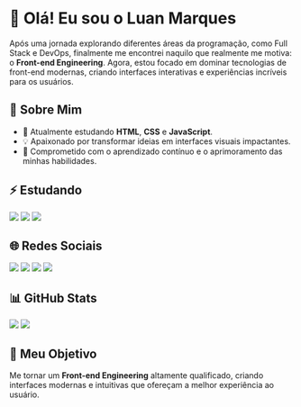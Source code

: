 <div class="container">
  <h1>👋 Olá! Eu sou o Luan Marques</h1>

  <p>Após uma jornada explorando diferentes áreas da programação, como Full Stack e DevOps, finalmente me encontrei naquilo que realmente me motiva: o <strong>Front-end Engineering</strong>. Agora, estou focado em dominar tecnologias de front-end modernas, criando interfaces interativas e experiências incríveis para os usuários.</p>

  <h2>🚀 Sobre Mim</h2>
  <ul>
    <li>🌱 Atualmente estudando <strong>HTML</strong>, <strong>CSS</strong> e <strong>JavaScript</strong>.</li>
    <li>💡 Apaixonado por transformar ideias em interfaces visuais impactantes.</li>
    <li>💪 Comprometido com o aprendizado contínuo e o aprimoramento das minhas habilidades.</li>
  </ul>

  <h2>⚡ Estudando</h2>
  <div class="tech-stack">
    <img src="https://img.shields.io/badge/HTML5-E34F26?style=for-the-badge&logo=html5&logoColor=white" />
    <img src="https://img.shields.io/badge/CSS3-1572B6?style=for-the-badge&logo=css3&logoColor=white" />
    <img src="https://img.shields.io/badge/JavaScript-F7DF1E?style=for-the-badge&logo=javascript&logoColor=black" />
<!--
    <img src="https://img.shields.io/badge/TypeScript-3178C6?style=for-the-badge&logo=typescript&logoColor=white" />
    <img src="https://img.shields.io/badge/React-61DAFB?style=for-the-badge&logo=react&logoColor=black" />
    <img src="https://img.shields.io/badge/Next.js-000000?style=for-the-badge&logo=nextdotjs&logoColor=white" />
    <img src="https://img.shields.io/badge/TailwindCSS-38B2AC?style=for-the-badge&logo=tailwind-css&logoColor=white" />
    <img src="https://img.shields.io/badge/UX/UI-5A67D8?style=for-the-badge&logo=figma&logoColor=white" />
    -->
  </div>

  <h2>🌐 Redes Sociais</h2>
  <div class="social-links">
    <a href="https://luanmarquesdev.com.br/" target="_blank"><img src="https://img.shields.io/badge/-Portfolio-%23000000?style=for-the-badge&logo=github&logoColor=white"></a>
    <a href="https://instagram.com/luan_marques_dev" target="_blank"><img src="https://img.shields.io/badge/-Instagram-%23E4405F?style=for-the-badge&logo=instagram&logoColor=white"></a>
    <a href="mailto:luanmarquesdev22@gmail.com"><img src="https://img.shields.io/badge/-Gmail-%23333?style=for-the-badge&logo=gmail&logoColor=white"></a>
    <a href="https://www.linkedin.com/in/luan-marques-pereira-125852205" target="_blank"><img src="https://img.shields.io/badge/-LinkedIn-%230077B5?style=for-the-badge&logo=linkedin&logoColor=white"></a>
  </div>

  <h2>📊 GitHub Stats</h2>
  <div class="github-stats">
    <img src="https://github-readme-stats.vercel.app/api?username=LuanMarques-Dev&show_icons=true&theme=tokyonight&include_all_commits=true&count_private=true" />
    <img src="https://github-readme-stats.vercel.app/api/top-langs/?username=LuanMarques-Dev&layout=compact&langs_count=16&theme=tokyonight" />
  </div>

  <h2>🎯 Meu Objetivo</h2>
  <p>Me tornar um <strong>Front-end Engineering</strong> altamente qualificado, criando interfaces modernas e intuitivas que ofereçam a melhor experiência ao usuário.</p>
</div>

</body>
</html>
